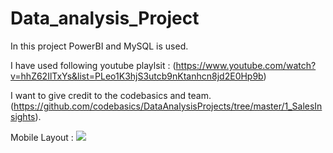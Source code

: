 # Data_analysis_Project

In this project PowerBI and MySQL is used.

I have used following youtube playlsit :
(https://www.youtube.com/watch?v=hhZ62IlTxYs&list=PLeo1K3hjS3utcb9nKtanhcn8jd2E0Hp9b)

I want to give credit to the codebasics and team.
(https://github.com/codebasics/DataAnalysisProjects/tree/master/1_SalesInsights).


Mobile Layout :
![](Data_analysis_Project/blob/master/Mobile_layout_powerbi.jpg)

